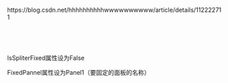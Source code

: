 <p>https://blog.csdn.net/hhhhhhhhhhwwwwwwwwww/article/details/112222711</p>
<p>&nbsp;</p>
<p>&nbsp;</p>
<div id="content_views" class="htmledit_views">
<p>IsSpliterFixed属性设为False</p>
<p>FixedPannel属性设为Panel1（要固定的面板的名称）</p>
</div>